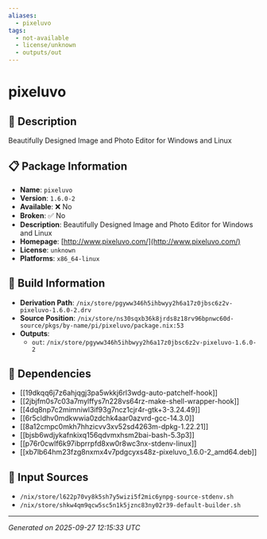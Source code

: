 ```yaml
---
aliases:
  - pixeluvo
tags:
  - not-available
  - license/unknown
  - outputs/out
---
```


# pixeluvo

## 📝 Description

Beautifully Designed Image and Photo Editor for Windows and Linux

## 📋 Package Information

- **Name**: `pixeluvo`
- **Version**: `1.6.0-2`
- **Available**: ❌ No
- **Broken**: ✅ No
- **Description**: Beautifully Designed Image and Photo Editor for Windows and Linux
- **Homepage**: [http://www.pixeluvo.com/](http://www.pixeluvo.com/)
- **License**: `unknown`
- **Platforms**: `x86_64-linux`

## 🔧 Build Information

- **Derivation Path**: `/nix/store/pgyww346h5ihbwyy2h6a17z0jbsc6z2v-pixeluvo-1.6.0-2.drv`
- **Source Position**: `/nix/store/ns30sqxb36k8jrds8z18rv96bpnwc60d-source/pkgs/by-name/pi/pixeluvo/package.nix:53`
- **Outputs**:
  - `out`:  `/nix/store/pgyww346h5ihbwyy2h6a17z0jbsc6z2v-pixeluvo-1.6.0-2`

## 🔗 Dependencies

- [[19dkqq6j7z6ahjqgj3pa5wkkj6rl3wdg-auto-patchelf-hook]]
- [[2jbjfm0s7c03a7mylffys7n228vs64rz-make-shell-wrapper-hook]]
- [[4dq8np7c2mimniwl3if93g7ncz1cjr4r-gtk+3-3.24.49]]
- [[6r5cldhv0mdkwwia0zdchk4aar0azvrd-gcc-14.3.0]]
- [[8a12cmpc0mkh7hhzicvv3xv52sd4263m-dpkg-1.22.21]]
- [[bjsb6wdjykafnkixq156qdvmxhsm2bai-bash-5.3p3]]
- [[p76r0cwlf6k97ibprrpfd8xw0r8wc3nx-stdenv-linux]]
- [[xb7lb64hm23fzg8nxmx4v7pdgcyxs48z-pixeluvo_1.6.0-2_amd64.deb]]

## 📁 Input Sources

- `/nix/store/l622p70vy8k5sh7y5wizi5f2mic6ynpg-source-stdenv.sh`
- `/nix/store/shkw4qm9qcw5sc5n1k5jznc83ny02r39-default-builder.sh`

---
*Generated on 2025-09-27 12:15:33 UTC*
